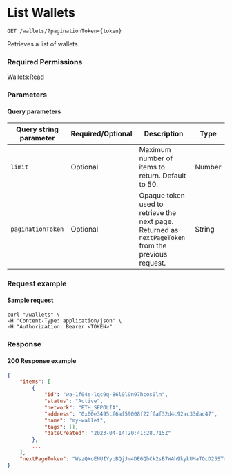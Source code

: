 # List Wallets

`GET /wallets/?paginationToken={token}`

Retrieves a list of wallets.&#x20;

### Required Permissions <a href="#scopes" id="scopes"></a>

Wallets:Read

### Parameters <a href="#parameters.1" id="parameters.1"></a>

#### Query parameters <a href="#path-parameters" id="path-parameters"></a>

| Query string parameter | Required/Optional | Description                                                                                         | Type   |
| ---------------------- | ----------------- | --------------------------------------------------------------------------------------------------- | ------ |
| `limit`                | Optional          | Maximum number of items to return. Default to 50.                                                   | Number |
| `paginationToken`      | Optional          | Opaque token used to retrieve the next page. Returned as `nextPageToken` from the previous request. | String |

### Request example <a href="#request-example.1" id="request-example.1"></a>

#### Sample request <a href="#sample-request" id="sample-request"></a>

```shell
curl "/wallets" \
-H "Content-Type: application/json" \
-H "Authorization: Bearer <TOKEN>"
```

### Response <a href="#response" id="response"></a>

#### 200 Response example <a href="#response-example" id="response-example"></a>

```json
{
    "items": [
        {
            "id": "wa-1f04s-lqc9q-86l9l9n97hcos0ln",
            "status": "Active",
            "network": "ETH_SEPOLIA",
            "address": "0x00e3495cf6af59008f22ffaf32d4c92ac33dac47",
            "name": "my-wallet",
            "tags": [],
            "dateCreated": "2023-04-14T20:41:28.715Z"
        },
        ...
    ],
    "nextPageToken": "WszQXoENUIYyoBQjJm4DE6QhCk2sB7WAh9kykUMaTQcD25SToKbuXkgf3td8ZYb2LrtopPLo35u407gwwA1Sug=="
}
```

